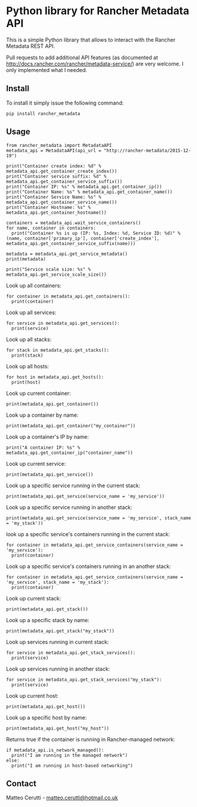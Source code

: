 # Python library for Rancher Metadata API
This is a simple Python library that allows to interact with the Rancher Metadata REST API.

Pull requests to add additional API features (as documented at http://docs.rancher.com/rancher/metadata-service/) are very welcome. I only implemented what I needed.

## Install
To install it simply issue the following command:

```
pip install rancher_metadata
```

## Usage
```
from rancher_metadata import MetadataAPI
metadata_api = MetadataAPI(api_url = "http://rancher-metadata/2015-12-19")

print("Container create index: %d" % metadata_api.get_container_create_index())
print("Container service suffix: %d" % metadata_api.get_container_service_suffix())
print("Container IP: %s" % metadata_api.get_container_ip())
print("Container Name: %s" % metadata_api.get_container_name())
print("Container Service Name: %s" % metadata_api.get_container_service_name())
print("Container Hostname: %s" % metadata_api.get_container_hostname())

containers = metadata_api.wait_service_containers()
for name, container in containers:
  print("Container %s is up (IP: %s, Index: %d, Service ID: %d)" % (name, container['primary_ip'], container['create_index'], metadata_api.get_container_service_suffix(name)))

metadata = metadata_api.get_service_metadata()
print(metadata)

print("Service scale size: %s" % metadata_api.get_service_scale_size())
```

Look up all containers:
```
for container in metadata_api.get_containers():
  print(container)
```

Look up all services:
```
for service in metadata_api.get_services():
  print(service)
```

Look up all stacks:
```
for stack in metadata_api.get_stacks():
  print(stack)
```

Look up all hosts:
```
for host in metadata_api.get_hosts():
  print(host)
```

Look up current container:
```
print(metadata_api.get_container())
```

Look up a container by name:
```
print(metadata_api.get_container("my_container"))
```

Look up a container's IP by name:
```
print("A container IP: %s" % metadata_api.get_container_ip("container_name"))
```

Look up current service:
```
print(metadata_api.get_service())
```

Look up a specific service running in the current stack:
```
print(metadata_api.get_service(service_name = 'my_service'))
```

Look up a specific service running in another stack:
```
print(metadata_api.get_service(service_name = 'my_service', stack_name = 'my_stack'))
```

look up a specific service's containers running in the current stack:
```
for container in metadata_api.get_service_containers(service_name = 'my_service'):
  print(container)
```

Look up a specific service's containers running in an another stack:
```
for container in metadata_api.get_service_containers(service_name = 'my_service', stack_name = 'my_stack'):
  print(container)
```

Look up current stack:
```
print(metadata_api.get_stack())
```

Look up a specific stack by name:
```
print(metadata_api.get_stack("my_stack"))
```

Look up services running in current stack:
```
for service in metadata_api.get_stack_services():
  print(service)
```

Look up services running in another stack:
```
for service in metadata_api.get_stack_services("my_stack"):
  print(service)
```

Look up current host:
```
print(metadata_api.get_host())
```

Look up a specific host by name:
```
print(metadata_api.get_host("my_host"))
```

Returns true if the container is running in Rancher-managed network:
```
if metadata_api.is_network_managed():
  print("I am running in the managed network")
else:
  print("I am running in host-based networking")
```

## Contact
Matteo Cerutti - matteo.cerutti@hotmail.co.uk
